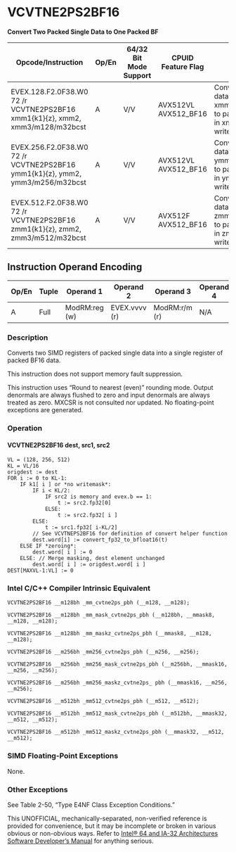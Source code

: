 # VCVTNE2PS2BF16

**Convert Two Packed Single Data to One Packed BF**

| Opcode/Instruction                                                            | Op/En | 64/32 Bit Mode Support | CPUID Feature Flag   | Description                                                                                               |
| ----------------------------------------------------------------------------- | ----- | ---------------------- | -------------------- | --------------------------------------------------------------------------------------------------------- |
| EVEX.128.F2.0F38.W0 72 /r VCVTNE2PS2BF16 xmm1{k1}{z}, xmm2, xmm3/m128/m32bcst | A     | V/V                    | AVX512VL AVX512_BF16 | Convert packed single data from xmm2 and xmm3/m128/m32bcst to packed BF16 data in xmm1 with writemask k1. |
| EVEX.256.F2.0F38.W0 72 /r VCVTNE2PS2BF16 ymm1{k1}{z}, ymm2, ymm3/m256/m32bcst | A     | V/V                    | AVX512VL AVX512_BF16 | Convert packed single data from ymm2 and ymm3/m256/m32bcst to packed BF16 data in ymm1 with writemask k1. |
| EVEX.512.F2.0F38.W0 72 /r VCVTNE2PS2BF16 zmm1{k1}{z}, zmm2, zmm3/m512/m32bcst | A     | V/V                    | AVX512F AVX512_BF16  | Convert packed single data from zmm2 and zmm3/m512/m32bcst to packed BF16 data in zmm1 with writemask k1. |

## Instruction Operand Encoding

| Op/En | Tuple | Operand 1     | Operand 2     | Operand 3     | Operand 4 |
| ----- | ----- | ------------- | ------------- | ------------- | --------- |
| A     | Full  | ModRM:reg (w) | EVEX.vvvv (r) | ModRM:r/m (r) | N/A       |

### Description

Converts two SIMD registers of packed single data into a single register of packed BF16 data.

This instruction does not support memory fault suppression.

This instruction uses “Round to nearest (even)” rounding mode. Output denormals are always flushed to zero and input denormals are always treated as zero. MXCSR is not consulted nor updated. No floating-point exceptions are generated.

### Operation

#### VCVTNE2PS2BF16 dest, src1, src2

```
VL = (128, 256, 512)
KL = VL/16
origdest := dest
FOR i := 0 to KL-1:
    IF k1[ i ] or *no writemask*:
        IF i < KL/2:
            IF src2 is memory and evex.b == 1:
                t := src2.fp32[0]
            ELSE:
                t := src2.fp32[ i ]
        ELSE:
            t := src1.fp32[ i-KL/2]
        // See VCVTNEPS2BF16 for definition of convert helper function
        dest.word[i] := convert_fp32_to_bfloat16(t)
    ELSE IF *zeroing*:
        dest.word[ i ] := 0
    ELSE: // Merge masking, dest element unchanged
        dest.word[ i ] := origdest.word[ i ]
DEST[MAXVL-1:VL] := 0

```

### Intel C/C++ Compiler Intrinsic Equivalent

```
VCVTNE2PS2BF16 __m128bh _mm_cvtne2ps_pbh (__m128, __m128);

```

```
VCVTNE2PS2BF16 __m128bh _mm_mask_cvtne2ps_pbh (__m128bh, __mmask8, __m128, __m128);

```

```
VCVTNE2PS2BF16 __m128bh _mm_maskz_cvtne2ps_pbh (__mmask8, __m128, __m128);

```

```
VCVTNE2PS2BF16 __m256bh _mm256_cvtne2ps_pbh (__m256, __m256);

```

```
VCVTNE2PS2BF16 __m256bh _mm256_mask_cvtne2ps_pbh (__m256bh, __mmask16, __m256, __m256);

```

```
VCVTNE2PS2BF16 __m256bh _mm256_maskz_cvtne2ps_ pbh (__mmask16, __m256, __m256);

```

```
VCVTNE2PS2BF16 __m512bh _mm512_cvtne2ps_pbh (__m512, __m512);

```

```
VCVTNE2PS2BF16 __m512bh _mm512_mask_cvtne2ps_pbh (__m512bh, __mmask32, __m512, __m512);

```

```
VCVTNE2PS2BF16 __m512bh _mm512_maskz_cvtne2ps_pbh (__mmask32, __m512, __m512);

```

### SIMD Floating-Point Exceptions

None.

### Other Exceptions

See Table 2-50, “Type E4NF Class Exception Conditions.”

This UNOFFICIAL, mechanically-separated, non-verified reference is provided for convenience, but it may be
incomplete or broken in various obvious or non-obvious
ways. Refer to [Intel® 64 and IA-32 Architectures Software Developer’s Manual](https://software.intel.com/en-us/download/intel-64-and-ia-32-architectures-sdm-combined-volumes-1-2a-2b-2c-2d-3a-3b-3c-3d-and-4) for anything serious.

